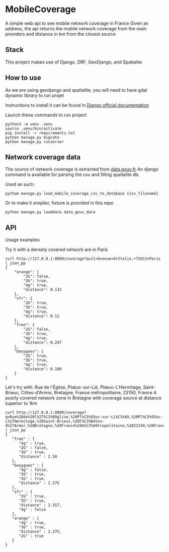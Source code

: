 # MobileCoverage

A simple web api to see mobile network coverage in France
Given an address, the api returns the mobile network coverage from
the main providers and distance in km from the closest source

## Stack

This project makes use of Django, DRF, GeoDjango, and Spatialite

## How to use
As we are using geodjango and spatialite,
you will need to have gdal dynamic library to run projet

Instructions to install it can be found in [Django official documentation](https://docs.djangoproject.com/en/3.0/ref/contrib/gis/install/spatialite/)


Launch these commands to run project
```
python3 -m venv .venv
source .venv/bin/activate
pip install -r requirements.txt
python manage.py migrate
python manage.py runserver
```

## Network coverage data
The source of network coverage is extracted from [data.gouv.fr](https://www.data.gouv.fr/s/resources/monreseaumobile/20180228-174515/2018_01_Sites_mobiles_2G_3G_4G_France_metropolitaine_L93.csv)
An django command is available for parsing the csv and filling spatialite db.

Used as such:
```
pythom manage.py load_mobile_coverage_csv_to_database {csv_filename}
```

Or to make it simplier, fixture is provided in this repo
```
python manage.py loaddata data_gouv_data
```

## API

Usage examples

Try it with a densely covered network are in Paris
```
curl http://127.0.0.1:8000/coverage?q=21+Avenue+d+Italie,+75013+Paris | json_pp
{
    "orange": {
        "2G": false,
        "3G": true,
        "4g": true,
        "distance": 0.133
    },
    "sfr": {
        "2G": true,
        "3G": true,
        "4g": true,
        "distance": 0.12
    },
    "free": {
        "2G": false,
        "3G": true,
        "4g": true,
        "distance": 0.247
    },
    "bouygues": {
        "2G": true,
        "3G": true,
        "4g": true,
        "distance": 0.188
    }
}
```
Let's try with: Rue de l'Église, Plœuc-sur-Lié, Plœuc-L'Hermitage,
Saint-Brieuc, Côtes-d'Armor, Bretagne, France métropolitaine, 22150, France
A poorly covered network zone in Bretagne with coverage source at
distance superior to 1km
```
curl http://127.0.0.1:8000/coverage?q=Rue%20de%20l%27%C3%89glise,%20Pl%C5%93uc-sur-Li%C3%A9,%20Pl%C5%93uc-L%27Hermitage,%20Saint-Brieuc,%20C%C3%B4tes-d%27Armor,%20Bretagne,%20France%20m%C3%A9tropolitaine,%2022150,%20France | json_pp
{
   "free" : {
      "4g" : true,
      "2G" : false,
      "3G" : true,
      "distance" : 2.58
   },
   "bouygues" : {
      "4g" : false,
      "2G" : true,
      "3G" : true,
      "distance" : 2.575
   },
   "sfr" : {
      "2G" : true,
      "3G" : true,
      "distance" : 2.557,
      "4g" : false
   },
   "orange" : {
      "4g" : true,
      "3G" : true,
      "distance" : 2.275,
      "2G" : true
   }
}
```

